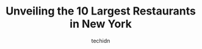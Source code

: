 ---
layout: ampstory
image: https://i0.wp.com/paketmu.com/wp-content/uploads/2023/06/crown-shy-0-in-new-york-1686365183.jpeg?resize=640,853
author: techidn
featured: false
description: Explore the diverse Restaurant scene in New York, home to an incredible selection of 10 establishments catering to every taste. Whether youre in search of iconic favorites or undiscovered t
title: Unveiling the 10 Largest Restaurants in New York
cover:
   title: Unveiling the 10 Largest Restaurants in New York
   subtitle: RICKPATE
   background: https://paketmu.com/wp-content/uploads/2023/06/crown-shy-0-in-new-york-1686365183.jpeg

pages: 
 - layout: thirds
   top: <h1>#1 Hard Rock Cafe</h1>
   bottom: "<p>We tried to go here on Friday night but the wait was 1hr 45 min at around 6-00. We came back the next night at 4-45 or so and we were so glad we gave it another wait. Eve</p>"
   background: https://paketmu.com/wp-content/uploads/2023/06/crown-shy-1-in-new-york-1686365184.jpeg
   backgroundblur: true
 - layout: thirds
   top: <h1>#2 Le Bernardin</h1>
   bottom: "<p>An exceptional, amazing and world class experience at this Michelin rated restaurant. The chiefs tasting menu with 8 courses was delicious, innovative and refined to p</p>"
   background: https://paketmu.com/wp-content/uploads/2023/06/crown-shy-2-in-new-york-1686365184.jpeg
   cta:
      link: https://paketmu.com/unveiling-the-10-largest-restaurants-in-new-york/
      text: Unveiling the 10 Largest Restaurants in New York
 - layout: thirds
   top: <h1>#3 Upland</h1>
   bottom: "<p>Upland is the perfect spot to taste the American flavors. This Californian inspired restaurant did not disappoint. Although I only ordered take out from them, the food wa</p>"
   background: https://paketmu.com/wp-content/uploads/2023/06/crown-shy-3-in-new-york-1686365185.jpeg
   cta:
      link: https://paketmu.com/unveiling-the-10-largest-restaurants-in-new-york/
      text: Unveiling the 10 Largest Restaurants in New York
 - layout: thirds
   top: <h1>#4 Per Se</h1>
   bottom: "<p>10 Columbus Cir, New York, NY 10019, United States</p>"
   background: https://images.unsplash.com/photo-1608411404720-c8f0417bcdba?ixlib=rb-4.0.3&ixid=MnwxMjA3fDB8MHxwaG90by1wYWdlfHx8fGVufDB8fHx8&auto=format&fit=crop&w=640&h=853&q=80
   cta:
      link: https://paketmu.com/unveiling-the-10-largest-restaurants-in-new-york/
      text: Unveiling the 10 Largest Restaurants in New York
 - layout: thirds
   top: <h1>#5 Manhatta</h1>
   bottom: "<p>28 Liberty St 60th floor, New York, NY 10005, United States</p>"
   background: https://images.unsplash.com/photo-1615749413727-825b59a857b5?ixlib=rb-4.0.3&ixid=MnwxMjA3fDB8MHxwaG90by1wYWdlfHx8fGVufDB8fHx8&auto=format&fit=crop&w=640&h=853&q=80
   cta:
      link: https://paketmu.com/unveiling-the-10-largest-restaurants-in-new-york/
      text: Unveiling the 10 Largest Restaurants in New York
 - layout: thirds
   top: <h1>#6 Le Coucou</h1>
   bottom: "<p>138 Lafayette St, New York, NY 10013, United States</p>"
   background: https://images.unsplash.com/photo-1595364397663-fca4f075d796?ixlib=rb-4.0.3&ixid=MnwxMjA3fDB8MHxwaG90by1wYWdlfHx8fGVufDB8fHx8&auto=format&fit=crop&w=640&h=853&q=80
   cta:
      link: https://paketmu.com/unveiling-the-10-largest-restaurants-in-new-york/
      text: Unveiling the 10 Largest Restaurants in New York
 - layout: thirds
   top: <h1>#7 RH Rooftop Restaurant New York</h1>
   bottom: "<p>9 9th Ave, New York, NY 10014, United States</p>"
   background: https://images.unsplash.com/photo-1522441815192-d9f04eb0615c?ixlib=rb-4.0.3&ixid=MnwxMjA3fDB8MHxwaG90by1wYWdlfHx8fGVufDB8fHx8&auto=format&fit=crop&w=640&h=853&q=80
   cta:
      link: https://paketmu.com/unveiling-the-10-largest-restaurants-in-new-york/
      text: Unveiling the 10 Largest Restaurants in New York
 - layout: thirds
   middle: Continue reading...
   background: https://images.unsplash.com/photo-1620421680010-0766ff230392?ixlib=rb-4.0.3&ixid=MnwxMjA3fDB8MHxwaG90by1wYWdlfHx8fGVufDB8fHx8&auto=format&fit=crop&w=640&h=853&q=80
   cta:
      link: https://paketmu.com/unveiling-the-10-largest-restaurants-in-new-york/
      text: Unveiling the 10 Largest Restaurants in New York
      
---